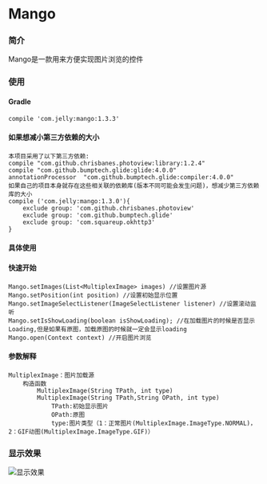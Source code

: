 # Mango
### 简介
Mango是一款用来方便实现图片浏览的控件
### 使用
#### Gradle
	compile 'com.jelly:mango:1.3.3'
#### 如果想减小第三方依赖的大小
    本项目采用了以下第三方依赖:
    compile "com.github.chrisbanes.photoview:library:1.2.4"
    compile "com.github.bumptech.glide:glide:4.0.0"
    annotationProcessor  "com.github.bumptech.glide:compiler:4.0.0"
    如果自己的项目本身就存在这些相关联的依赖库(版本不同可能会发生问题)，想减少第三方依赖库的大小
    compile ('com.jelly:mango:1.3.0'){
        exclude group: 'com.github.chrisbanes.photoview'
        exclude group: 'com.github.bumptech.glide'
        exclude group: 'com.squareup.okhttp3'
    }
#### 具体使用
#### 快速开始
	Mango.setImages(List<MultiplexImage> images) //设置图片源
	Mango.setPosition(int position) //设置初始显示位置
	Mango.setImageSelectListener(ImageSelectListener listener) //设置滚动监听
	Mango.setIsShowLoading(boolean isShowLoading); //在加载图片的时候是否显示Loading,但是如果有原图，加载原图的时候就一定会显示loading
	Mango.open(Context context) //开启图片浏览
#### 参数解释
	MultiplexImage：图片加载源
		构造函数
		    MultiplexImage(String TPath, int type)
		    MultiplexImage(String TPath,String OPath, int type)
		        TPath:初始显示图片
	        	OPath:原图
		        type:图片类型（1：正常图片(MultiplexImage.ImageType.NORMAL)，2：GIF动图(MultiplexImage.ImageType.GIF)）
### 显示效果
![显示效果](http://upload-images.jianshu.io/upload_images/2098384-534c8f1685f438f4.png)